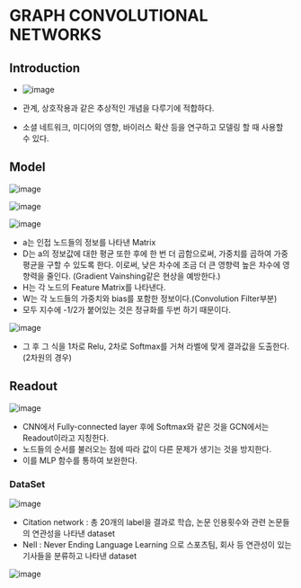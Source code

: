 # GRAPH CONVOLUTIONAL NETWORKS

## Introduction
-   ![image](https://miro.medium.com/max/700/1*4SOlfgA9FjEpbCbfvYtiWw.png)


-   관계, 상호작용과 같은 추상적인 개념을 다루기에 적합하다.
-   소셜 네트워크, 미디어의 영향, 바이러스 확산 등을 연구하고 모델링 할 때 사용할 수 있다.



## Model
![image](https://miro.medium.com/max/700/1*EzSQP50zcYL0zUyRt5ouDA.png)

![image](https://blog.kakaocdn.net/dn/bQ5Em5/btqAU6Lc3YS/f1GIUGiCugVdgGiwIeY9OK/img.png)

![image](https://user-images.githubusercontent.com/69898343/143408144-212ff4be-944d-4f87-bbf7-3b7f3f3babee.png)

- a는 인접 노드들의 정보를 나타낸 Matrix
- D는 a의 정보값에 대한 평균 또한 후에 한 번 더 곱함으로써, 가중치를 곱하여 가중 평균을 구할 수 있도록 한다. 
    이로써, 낮은 차수에 조금 더 큰 영향력 높은 차수에 영향력을 줄인다. (Gradient Vainshing같은 현상을 예방한다.)
- H는 각 노드의 Feature Matrix를 나타낸다.
- W는 각 노드들의 가중치와 bias를 포함한 정보이다.(Convolution Filter부분)
- 모두 지수에 -1/2가 붙어있는 것은 정규화를 두번 하기 때문이다.

![image](https://user-images.githubusercontent.com/69898343/143410369-30252715-c532-48ff-846b-f12904d963c1.png)
- 그 후 그 식을 1차로 Relu, 2차로 Softmax를 거쳐 라벨에 맞게 결과값을 도출한다. (2차원의 경우)

## Readout
![image](https://imgs.developpaper.com/imgs/2658855342-6094a5934855d_fix732.png)
- CNN에서 Fully-connected layer 후에 Softmax와 같은 것을 GCN에서는 Readout이라고 지칭한다.
- 노드들의 순서를 불러오는 점에 따라 값이 다른 문제가 생기는 것을 방지한다.
- 이를 MLP 함수를 통하여 보완한다.



### DataSet
![image](https://baekyeongmin.github.io/images/GCN/dataset.png)
- Citation network : 총 20개의 label을 결과로 학습, 논문 인용횟수와 관련 논문들의 연관성을 나타낸 dataset
- Nell : Never Ending Language Learning 으로 스포츠팀, 회사 등 연관성이 있는 기사들을 분류하고 나타낸 dataset

![image](https://baekyeongmin.github.io/images/GCN/result.png)


